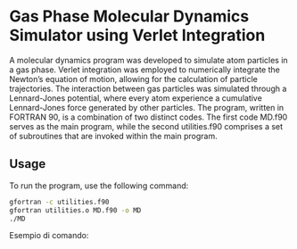 # Gas Phase Molecular Dynamics Simulator using Verlet Integration

A molecular dynamics program was developed to simulate atom particles in a gas phase. Verlet
integration was employed to numerically integrate the Newton’s equation of motion, allowing for the calculation
of particle trajectories. The interaction between gas particles was simulated through a Lennard-Jones potential,
where every atom experience a cumulative Lennard-Jones force generated by other particles.
The program, written in FORTRAN 90, is a combination of two distinct codes. The first code MD.f90 serves
as the main program, while the second utilities.f90 comprises a set of subroutines that are invoked within the main
program.

## Usage

To run the program, use the following command:
```bash
gfortran -c utilities.f90
gfortran utilities.o MD.f90 -o MD
./MD
```

Esempio di comando:
